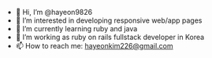 - 👋 Hi, I’m @hayeon9826
- 👀 I’m interested in developing responsive web/app pages
- 🌱 I’m currently learning ruby and java
- 💞️ I’m working as ruby on rails fullstack developer in Korea
- 📫 How to reach me: hayeonkim226@gmail.com

<!---
hayeon9826/hayeon9826 is a ✨ special ✨ repository because its `README.md` (this file) appears on your GitHub profile.
You can click the Preview link to take a look at your changes.
--->
